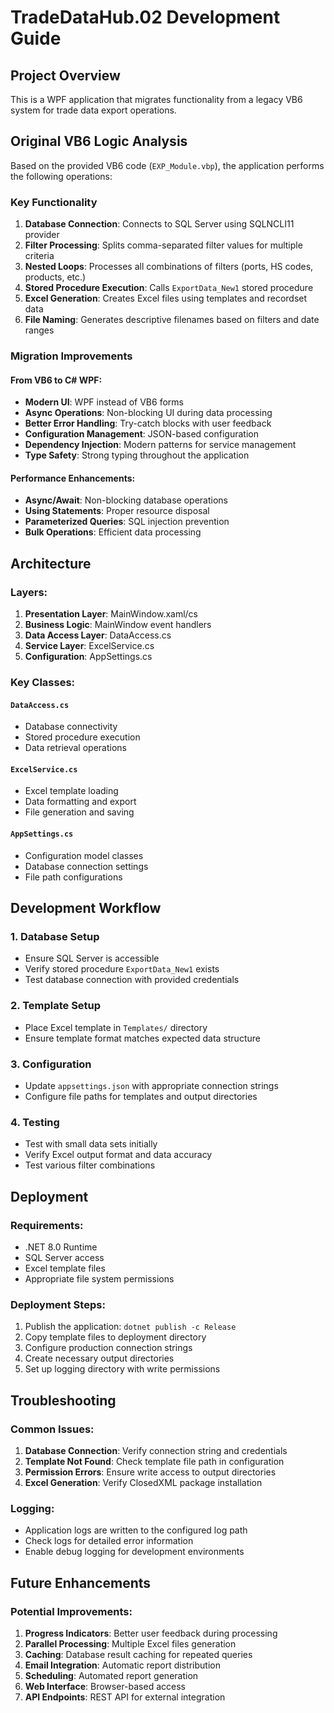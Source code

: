 # TradeDataHub.02 Development Guide

## Project Overview

This is a WPF application that migrates functionality from a legacy VB6 system for trade data export operations.

## Original VB6 Logic Analysis

Based on the provided VB6 code (`EXP_Module.vbp`), the application performs the following operations:

### Key Functionality
1. **Database Connection**: Connects to SQL Server using SQLNCLI11 provider
2. **Filter Processing**: Splits comma-separated filter values for multiple criteria
3. **Nested Loops**: Processes all combinations of filters (ports, HS codes, products, etc.)
4. **Stored Procedure Execution**: Calls `ExportData_New1` stored procedure
5. **Excel Generation**: Creates Excel files using templates and recordset data
6. **File Naming**: Generates descriptive filenames based on filters and date ranges

### Migration Improvements

#### From VB6 to C# WPF:
- **Modern UI**: WPF instead of VB6 forms
- **Async Operations**: Non-blocking UI during data processing
- **Better Error Handling**: Try-catch blocks with user feedback
- **Configuration Management**: JSON-based configuration
- **Dependency Injection**: Modern patterns for service management
- **Type Safety**: Strong typing throughout the application

#### Performance Enhancements:
- **Async/Await**: Non-blocking database operations
- **Using Statements**: Proper resource disposal
- **Parameterized Queries**: SQL injection prevention
- **Bulk Operations**: Efficient data processing

## Architecture

### Layers:
1. **Presentation Layer**: MainWindow.xaml/cs
2. **Business Logic**: MainWindow event handlers
3. **Data Access Layer**: DataAccess.cs
4. **Service Layer**: ExcelService.cs
5. **Configuration**: AppSettings.cs

### Key Classes:

#### `DataAccess.cs`
- Database connectivity
- Stored procedure execution
- Data retrieval operations

#### `ExcelService.cs`
- Excel template loading
- Data formatting and export
- File generation and saving

#### `AppSettings.cs`
- Configuration model classes
- Database connection settings
- File path configurations

## Development Workflow

### 1. Database Setup
- Ensure SQL Server is accessible
- Verify stored procedure `ExportData_New1` exists
- Test database connection with provided credentials

### 2. Template Setup
- Place Excel template in `Templates/` directory
- Ensure template format matches expected data structure

### 3. Configuration
- Update `appsettings.json` with appropriate connection strings
- Configure file paths for templates and output directories

### 4. Testing
- Test with small data sets initially
- Verify Excel output format and data accuracy
- Test various filter combinations

## Deployment

### Requirements:
- .NET 8.0 Runtime
- SQL Server access
- Excel template files
- Appropriate file system permissions

### Deployment Steps:
1. Publish the application: `dotnet publish -c Release`
2. Copy template files to deployment directory
3. Configure production connection strings
4. Create necessary output directories
5. Set up logging directory with write permissions

## Troubleshooting

### Common Issues:
1. **Database Connection**: Verify connection string and credentials
2. **Template Not Found**: Check template file path in configuration
3. **Permission Errors**: Ensure write access to output directories
4. **Excel Generation**: Verify ClosedXML package installation

### Logging:
- Application logs are written to the configured log path
- Check logs for detailed error information
- Enable debug logging for development environments

## Future Enhancements

### Potential Improvements:
1. **Progress Indicators**: Better user feedback during processing
2. **Parallel Processing**: Multiple Excel files generation
3. **Caching**: Database result caching for repeated queries
4. **Email Integration**: Automatic report distribution
5. **Scheduling**: Automated report generation
6. **Web Interface**: Browser-based access
7. **API Endpoints**: REST API for external integration
